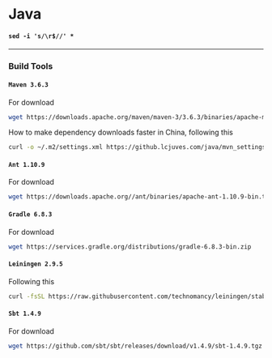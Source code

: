 # Java

#### `sed -i 's/\r$//' *`

---

### Build Tools

#### **`Maven 3.6.3`**

For download

```bash
wget https://downloads.apache.org/maven/maven-3/3.6.3/binaries/apache-maven-3.6.3-bin.tar.gz
```

How to make dependency downloads faster in China, following this

```bash
curl -o ~/.m2/settings.xml https://github.lcjuves.com/java/mvn_settings.xml
```

#### **`Ant 1.10.9`**

For download

```bash
wget https://downloads.apache.org//ant/binaries/apache-ant-1.10.9-bin.tar.xz
```

#### **`Gradle 6.8.3`**

For download

```bash
wget https://services.gradle.org/distributions/gradle-6.8.3-bin.zip
```

#### **`Leiningen 2.9.5`**

Following this

```bash
curl -fsSL https://raw.githubusercontent.com/technomancy/leiningen/stable/bin/lein | bash
```

#### **`Sbt 1.4.9`**

For download

```bash
wget https://github.com/sbt/sbt/releases/download/v1.4.9/sbt-1.4.9.tgz
```
